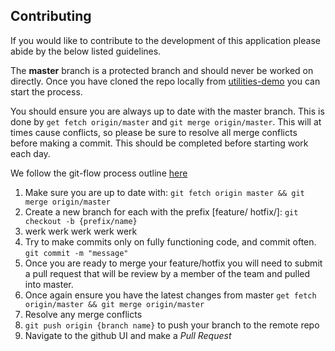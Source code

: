 ## Contributing

If you would like to contribute to the development of this application please abide by the below listed guidelines.

The **master** branch is a protected branch and should never be worked on directly.  Once you have cloned the repo locally from [utilities-demo](https://github.ibm.com/cord-americas/utilities-demo) you can start the process.

You should ensure you are always up to date with the master branch.  This is done by `get fetch origin/master` and `git merge origin/master`.  This will at times cause conflicts, so please be sure to resolve all merge conflicts before making a commit.  This should be completed before starting work each day.

We follow the git-flow process outline [here](http://jeffkreeftmeijer.com/2010/why-arent-you-using-git-flow/)

 1. Make sure you are up to date with: `git fetch origin master && git merge origin/master`
 1. Create a new branch for each with the prefix [feature/ hotfix/]: `git checkout -b {prefix/name}`
 1. werk werk werk werk werk
 1. Try to make commits only on fully functioning code, and commit often. `git commit -m "message"`
 1. Once you are ready to merge your feature/hotfix you will need to submit a pull request that will be review by a member of the team and pulled into master.
   1. Once again ensure you have the latest changes from master `get fetch origin/master && git merge origin/master`
   1. Resolve any merge conflicts
   1. `git push origin {branch name}` to push your branch to the remote repo
   1. Navigate to the github UI and make a *Pull Request*
